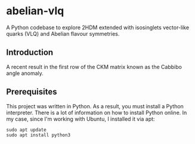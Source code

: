 # abelian-vlq

A Python codebase to explore 2HDM extended with isosinglets vector-like quarks (VLQ) and Abelian flavour symmetries.

## Introduction

A recent result in the first row of the CKM matrix known as the Cabbibo angle anomaly. 

## Prerequisites

This project was written in Python. As a result, you must install a Python interpreter. There is a lot of information on
how to install Python online. In my case, since I'm working with Ubuntu, I installed it via apt:

```vim
sudo apt update
sudo apt install python3
```
